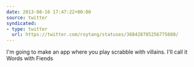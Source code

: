 ```yaml
---
date: 2013-08-16 17:47:22+00:00
source: twitter
syndicated:
- type: twitter
  url: https://twitter.com/roytang/statuses/368428785256775680/
---
```


I'm going to make an app where you play scrabble with villains. I'll call it Words with Fiends
